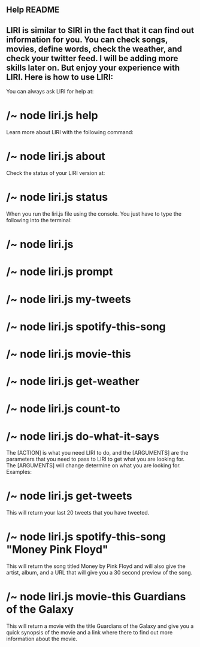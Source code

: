 Help README
---------------------------------------------------------------------------------------------------
LIRI is similar to SIRI in the fact that it can find out information for you. You can check songs, 
movies, define words, check the weather, and check your twitter feed. I will be adding more skills 
later on. But enjoy your experience with LIRI.
Here is how to use LIRI:
---------------------------------------------------------------------------------------------------
You can always ask LIRI for help at:
# /~  node liri.js help
Learn more about LIRI with the following command: 
# /~ node liri.js about
Check the status of your LIRI version at:
# /~  node liri.js status

When you run the liri.js file using the console. 
You just have to type the following into the terminal:

# /~ node liri.js <ACTION> <ARGUMENTS>
# /~ node liri.js prompt
# /~ node liri.js my-tweets
# /~ node liri.js spotify-this-song <ARGUMENTS>
# /~ node liri.js movie-this <ARGUMENTS>
# /~ node liri.js get-weather <ARGUMENTS>
# /~ node liri.js count-to <ARGUMENTS>
# /~ node liri.js do-what-it-says
The [ACTION] is what you need LIRI to do, and the [ARGUMENTS] are the parameters that you need to 
pass to LIRI to get what you are looking for. The [ARGUMENTS] will change determine on what you are
looking for.
Examples:
# /~ node liri.js get-tweets
  This will return your last 20 tweets that you have tweeted.
# /~ node liri.js spotify-this-song "Money Pink Floyd"
  This will return the song titled Money by Pink Floyd and will also give the artist, album, and a URL that
  will give you a 30 second preview of the song.
# /~ node liri.js movie-this Guardians of the Galaxy
  This will return a movie with the title Guardians of the Galaxy and give you a quick synopsis of the movie and 
  a link where there to find out more information about the movie.
